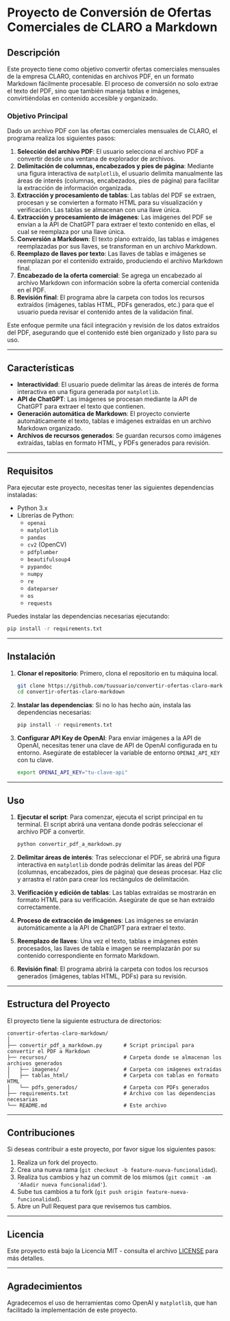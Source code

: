 
# Proyecto de Conversión de Ofertas Comerciales de CLARO a Markdown

## Descripción

Este proyecto tiene como objetivo convertir ofertas comerciales mensuales de la empresa CLARO, contenidas en archivos PDF, en un formato Markdown fácilmente procesable. El proceso de conversión no solo extrae el texto del PDF, sino que también maneja tablas e imágenes, convirtiéndolas en contenido accesible y organizado.

### Objetivo Principal

Dado un archivo PDF con las ofertas comerciales mensuales de CLARO, el programa realiza los siguientes pasos:

1. **Selección del archivo PDF**: El usuario selecciona el archivo PDF a convertir desde una ventana de explorador de archivos.
2. **Delimitación de columnas, encabezados y pies de página**: Mediante una figura interactiva de `matplotlib`, el usuario delimita manualmente las áreas de interés (columnas, encabezados, pies de página) para facilitar la extracción de información organizada.
3. **Extracción y procesamiento de tablas**: Las tablas del PDF se extraen, procesan y se convierten a formato HTML para su visualización y verificación. Las tablas se almacenan con una llave única.
4. **Extracción y procesamiento de imágenes**: Las imágenes del PDF se envían a la API de ChatGPT para extraer el texto contenido en ellas, el cual se reemplaza por una llave única.
5. **Conversión a Markdown**: El texto plano extraído, las tablas e imágenes reemplazadas por sus llaves, se transforman en un archivo Markdown.
6. **Reemplazo de llaves por texto**: Las llaves de tablas e imágenes se reemplazan por el contenido extraído, produciendo el archivo Markdown final.
7. **Encabezado de la oferta comercial**: Se agrega un encabezado al archivo Markdown con información sobre la oferta comercial contenida en el PDF.
8. **Revisión final**: El programa abre la carpeta con todos los recursos extraídos (imágenes, tablas HTML, PDFs generados, etc.) para que el usuario pueda revisar el contenido antes de la validación final.

Este enfoque permite una fácil integración y revisión de los datos extraídos del PDF, asegurando que el contenido esté bien organizado y listo para su uso.

---

## Características

- **Interactividad**: El usuario puede delimitar las áreas de interés de forma interactiva en una figura generada por `matplotlib`.
- **API de ChatGPT**: Las imágenes se procesan mediante la API de ChatGPT para extraer el texto que contienen.
- **Generación automática de Markdown**: El proyecto convierte automáticamente el texto, tablas e imágenes extraídas en un archivo Markdown organizado.
- **Archivos de recursos generados**: Se guardan recursos como imágenes extraídas, tablas en formato HTML, y PDFs generados para revisión.

---

## Requisitos

Para ejecutar este proyecto, necesitas tener las siguientes dependencias instaladas:

- Python 3.x
- Librerías de Python:
  - `openai`
  - `matplotlib`
  - `pandas`
  - `cv2` (OpenCV)
  - `pdfplumber`
  - `beautifulsoup4`
  - `pypandoc`
  - `numpy`
  - `re`
  - `dateparser`
  - `os`
  - `requests`

Puedes instalar las dependencias necesarias ejecutando:

```bash
pip install -r requirements.txt
```

---

## Instalación

1. **Clonar el repositorio**: Primero, clona el repositorio en tu máquina local.

   ```bash
   git clone https://github.com/tuusuario/convertir-ofertas-claro-markdown.git
   cd convertir-ofertas-claro-markdown
   ```

2. **Instalar las dependencias**: Si no lo has hecho aún, instala las dependencias necesarias:

   ```bash
   pip install -r requirements.txt
   ```

3. **Configurar API Key de OpenAI**: Para enviar imágenes a la API de OpenAI, necesitas tener una clave de API de OpenAI configurada en tu entorno. Asegúrate de establecer la variable de entorno `OPENAI_API_KEY` con tu clave.

   ```bash
   export OPENAI_API_KEY="tu-clave-api"
   ```

---

## Uso

1. **Ejecutar el script**: Para comenzar, ejecuta el script principal en tu terminal. El script abrirá una ventana donde podrás seleccionar el archivo PDF a convertir.

   ```bash
   python convertir_pdf_a_markdown.py
   ```

2. **Delimitar áreas de interés**: Tras seleccionar el PDF, se abrirá una figura interactiva en `matplotlib` donde podrás delimitar las áreas del PDF (columnas, encabezados, pies de página) que deseas procesar. Haz clic y arrastra el ratón para crear los rectángulos de delimitación.

3. **Verificación y edición de tablas**: Las tablas extraídas se mostrarán en formato HTML para su verificación. Asegúrate de que se han extraído correctamente.

4. **Proceso de extracción de imágenes**: Las imágenes se enviarán automáticamente a la API de ChatGPT para extraer el texto.

5. **Reemplazo de llaves**: Una vez el texto, tablas e imágenes estén procesados, las llaves de tabla e imagen se reemplazarán por su contenido correspondiente en formato Markdown.

6. **Revisión final**: El programa abrirá la carpeta con todos los recursos generados (imágenes, tablas HTML, PDFs) para su revisión.

---

## Estructura del Proyecto

El proyecto tiene la siguiente estructura de directorios:

```
convertir-ofertas-claro-markdown/
│
├── convertir_pdf_a_markdown.py       # Script principal para convertir el PDF a Markdown
├── recursos/                         # Carpeta donde se almacenan los archivos generados
│   ├── imagenes/                     # Carpeta con imágenes extraídas
│   ├── tablas_html/                  # Carpeta con tablas en formato HTML
│   └── pdfs_generados/               # Carpeta con PDFs generados
├── requirements.txt                  # Archivo con las dependencias necesarias
└── README.md                         # Este archivo
```

---

## Contribuciones

Si deseas contribuir a este proyecto, por favor sigue los siguientes pasos:

1. Realiza un fork del proyecto.
2. Crea una nueva rama (`git checkout -b feature-nueva-funcionalidad`).
3. Realiza tus cambios y haz un commit de los mismos (`git commit -am 'Añadir nueva funcionalidad'`).
4. Sube tus cambios a tu fork (`git push origin feature-nueva-funcionalidad`).
5. Abre un Pull Request para que revisemos tus cambios.

---

## Licencia

Este proyecto está bajo la Licencia MIT - consulta el archivo [LICENSE](LICENSE) para más detalles.

---

## Agradecimientos

Agradecemos el uso de herramientas como OpenAI y `matplotlib`, que han facilitado la implementación de este proyecto.
